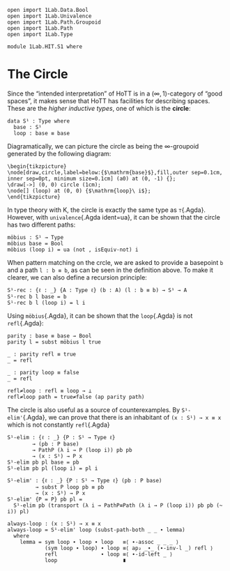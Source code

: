 ```
open import 1Lab.Data.Bool
open import 1Lab.Univalence
open import 1Lab.Path.Groupoid
open import 1Lab.Path
open import 1Lab.Type

module 1Lab.HIT.S1 where
```

# The Circle

Since the “intended interpretation” of HoTT is in a
$(\infty,1)$-category of “good spaces”, it makes sense that HoTT has
facilities for describing spaces. These are the _higher inductive
types_, one of which is the **circle**:

```
data S¹ : Type where
  base : S¹
  loop : base ≡ base
```

Diagramatically, we can picture the circle as being the
$\infty$-groupoid generated by the following diagram:

~~~{.quiver}
\begin{tikzpicture}
\node[draw,circle,label=below:{$\mathrm{base}$},fill,outer sep=0.1cm, inner sep=0pt, minimum size=0.1cm] (a0) at (0, -1) {};
\draw[->] (0, 0) circle (1cm);
\node[] (loop) at (0, 0) {$\mathrm{loop}\ i$};
\end{tikzpicture}
~~~

In type theory with K, the circle is exactly the same type as
`⊤`{.Agda}. However, with `univalence`{.Agda ident=ua}, it can be shown
that the circle has two different paths:

<!--
```
_ = ⊤
```
-->

```
möbius : S¹ → Type
möbius base = Bool
möbius (loop i) = ua (not , isEquiv-not) i
```

When pattern matching on the crcle, we are asked to provide a basepoint
`b` and a path `l : b ≡ b`, as can be seen in the definition above. To
make it clearer, we can also define a recursion principle: 

```
S¹-rec : {ℓ : _} {A : Type ℓ} (b : A) (l : b ≡ b) → S¹ → A
S¹-rec b l base = b
S¹-rec b l (loop i) = l i
```

Using `möbius`{.Agda}, it can be shown that the `loop`{.Agda} is not
`refl`{.Agda}:

```
parity : base ≡ base → Bool
parity l = subst möbius l true

_ : parity refl ≡ true
_ = refl

_ : parity loop ≡ false
_ = refl

refl≠loop : refl ≡ loop → ⊥
refl≠loop path = true≠false (ap parity path)
```

The circle is also useful as a source of counterexamples. By
`S¹-elim'`{.Agda}, we can prove that there is an inhabitant of `(x : S¹)
→ x ≡ x` which is not constantly `refl`{.Agda}

```
S¹-elim : {ℓ : _} {P : S¹ → Type ℓ}
        → (pb : P base)
        → PathP (λ i → P (loop i)) pb pb
        → (x : S¹) → P x
S¹-elim pb pl base = pb
S¹-elim pb pl (loop i) = pl i

S¹-elim' : {ℓ : _} {P : S¹ → Type ℓ} (pb : P base)
         → subst P loop pb ≡ pb
         → (x : S¹) → P x
S¹-elim' {P = P} pb pl =
  S¹-elim pb (transport (λ i → PathP≡Path (λ i → P (loop i)) pb pb (~ i)) pl)

always-loop : (x : S¹) → x ≡ x
always-loop = S¹-elim' loop (subst-path-both _ _ ∙ lemma)
  where
    lemma = sym loop ∙ loop ∙ loop   ≡⟨ ∙-assoc _ _ _ ⟩
            (sym loop ∙ loop) ∙ loop ≡⟨ ap₂ _∙_ (∙-inv-l _) refl ⟩
            refl              ∙ loop ≡⟨ ∙-id-left _ ⟩
            loop                     ∎ 
```
